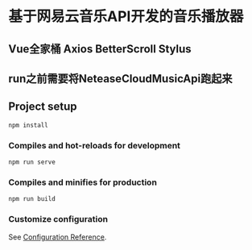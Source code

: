 # 基于网易云音乐API开发的音乐播放器

## Vue全家桶 Axios BetterScroll Stylus 

## run之前需要将NeteaseCloudMusicApi跑起来



## Project setup
```
npm install 
```

### Compiles and hot-reloads for development
```
npm run serve
```

### Compiles and minifies for production
```
npm run build
```

### Customize configuration
See [Configuration Reference](https://cli.vuejs.org/config/).

